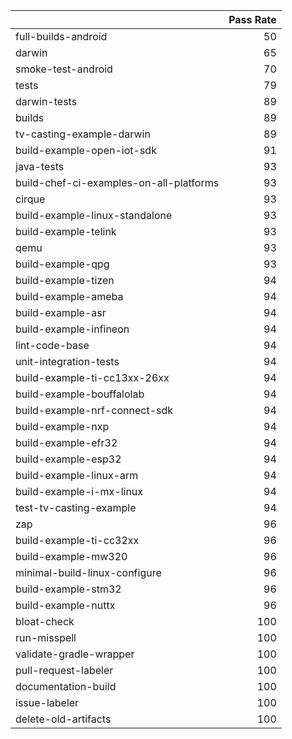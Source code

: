 |                                         |   Pass Rate |
|:----------------------------------------|------------:|
| full-builds-android                     |          50 |
| darwin                                  |          65 |
| smoke-test-android                      |          70 |
| tests                                   |          79 |
| darwin-tests                            |          89 |
| builds                                  |          89 |
| tv-casting-example-darwin               |          89 |
| build-example-open-iot-sdk              |          91 |
| java-tests                              |          93 |
| build-chef-ci-examples-on-all-platforms |          93 |
| cirque                                  |          93 |
| build-example-linux-standalone          |          93 |
| build-example-telink                    |          93 |
| qemu                                    |          93 |
| build-example-qpg                       |          93 |
| build-example-tizen                     |          94 |
| build-example-ameba                     |          94 |
| build-example-asr                       |          94 |
| build-example-infineon                  |          94 |
| lint-code-base                          |          94 |
| unit-integration-tests                  |          94 |
| build-example-ti-cc13xx-26xx            |          94 |
| build-example-bouffalolab               |          94 |
| build-example-nrf-connect-sdk           |          94 |
| build-example-nxp                       |          94 |
| build-example-efr32                     |          94 |
| build-example-esp32                     |          94 |
| build-example-linux-arm                 |          94 |
| build-example-i-mx-linux                |          94 |
| test-tv-casting-example                 |          94 |
| zap                                     |          96 |
| build-example-ti-cc32xx                 |          96 |
| build-example-mw320                     |          96 |
| minimal-build-linux-configure           |          96 |
| build-example-stm32                     |          96 |
| build-example-nuttx                     |          96 |
| bloat-check                             |         100 |
| run-misspell                            |         100 |
| validate-gradle-wrapper                 |         100 |
| pull-request-labeler                    |         100 |
| documentation-build                     |         100 |
| issue-labeler                           |         100 |
| delete-old-artifacts                    |         100 |